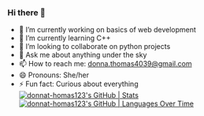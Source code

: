 ### Hi there 👋

- 🔭 I’m currently working on basics of web development
- 🌱 I’m currently learning C++
- 👯 I’m looking to collaborate on python projects
- 💬 Ask me about anything under the sky
- 📫 How to reach me: donna.thomas4039@gmail.com
- 😄 Pronouns: She/her
- ⚡ Fun fact: Curious about everything
[![donnat-homas123's GitHub | Stats](https://stats.quine.sh/donnat-homas123/github?theme=dark)](https://quine.sh?utm_source=widgets&utm_campaign=donnat-homas123)
[![donnat-homas123's GitHub | Languages Over Time](https://stats.quine.sh/donnat-homas123/languages-over-time?theme=dark)](https://quine.sh?utm_source=widgets&utm_campaign=donnat-homas123)
